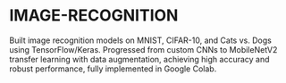 # IMAGE-RECOGNITION
Built image recognition models on MNIST, CIFAR-10, and Cats vs. Dogs using TensorFlow/Keras. Progressed from custom CNNs to MobileNetV2 transfer learning with data augmentation, achieving high accuracy and robust performance, fully implemented in Google Colab.
